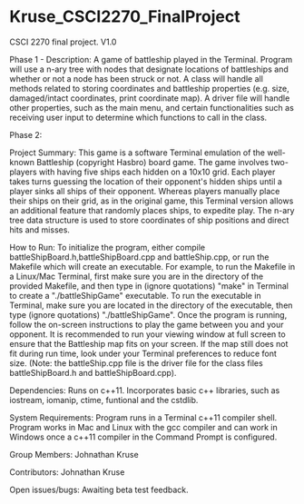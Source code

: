 # Kruse_CSCI2270_FinalProject
CSCI 2270 final project. V1.0

Phase 1 - Description:
A game of battleship played in the Terminal. Program will use a n-ary tree with nodes that designate locations of battleships and whether or not a node has been struck or not. A class will handle all methods related to storing coordinates and battleship properties (e.g. size, damaged/intact coordinates, print coordinate map). A driver file will handle other properties, such as the main menu, and certain functionalities such as receiving user input to determine which functions to call in the class.

Phase 2:

Project Summary:
This game is a software Terminal emulation of the well-known Battleship (copyright Hasbro) board game. The game involves two-players with having five ships each hidden on a 10x10 grid. Each player takes turns guessing the location of their opponent's hidden ships until a player sinks all ships of their opponent. Whereas players manually place their ships on their grid, as in the original game, this Terminal version allows an additional feature that randomly places ships, to expedite play. The n-ary tree data structure is used to store coordinates of ship positions and direct hits and misses.

How to Run:
To initialize the program, either compile battleShipBoard.h,battleShipBoard.cpp and battleShip.cpp, or run the Makefile which will create an executable. For example, to run the Makefile in a Linux/Mac Terminal, first make sure you are in the directory of the provided Makefile, and then type in (ignore quotations) "make" in Terminal to create a "./battleShipGame" executable. To run the executable in Terminal, make sure you are located in the directory of the executable, then type (ignore quotations) "./battleShipGame". Once the program is running, follow the on-screen instructions to play the game between you and your opponent. It is recommended to run your viewing window at full screen to ensure that the Battleship map fits on your screen. If the map still does not fit during run time, look under your Terminal preferences to reduce font size. (Note: the battleShip.cpp file is the driver file for the class files battleShipBoard.h and battleShipBoard.cpp).

Dependencies:
Runs on c++11. Incorporates basic c++ libraries, such as iostream, iomanip, ctime, funtional and the cstdlib.

System Requirements:
Program runs in a Terminal c++11 compiler shell. Program works in Mac and Linux with the gcc compiler and can work in Windows once a c++11 compiler in the Command Prompt is configured.

Group Members:
Johnathan Kruse

Contributors:
Johnathan Kruse

Open issues/bugs:
Awaiting beta test feedback.
